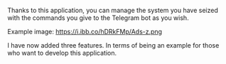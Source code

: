 Thanks to this application, you can manage the system you have seized with the commands you give to the Telegram bot as you wish.

Example image:
https://i.ibb.co/hDRkFMp/Ads-z.png

I have now added three features. In terms of being an example for those who want to develop this application.
